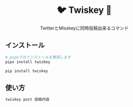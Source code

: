 <div align="center">
<h1>🐦 Twiskey 💚 </h1>

TwitterとMisskeyに同時投稿出来るコマンド
</div>

## インストール
```sh
# pipxでのインストールを推奨します
pipx install twiskey

pip install twiskey
```
## 使い方

```sh
twiskey post 投稿内容
```
